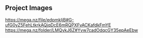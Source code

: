 ## Project Images
https://mega.nz/file/edpmkIjB#G-ufG0yZ5FehLtkrkAQjqDcE6mRQPXFvACKafdkFmYE
https://mega.nz/folder/LMQykJ6Z#Yvw7cadOdqcGY35epAeEbw
